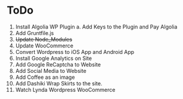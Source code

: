 # ToDo
1. Install Algolia WP Plugin
  a. Add Keys to the Plugin and Pay Algolia
2. Add Gruntfile.js
3. <del>Update Node_Modules</del>
4. Update WooCommerce
5. Convert Wordpress to iOS App and Android App
6. Install Google Analytics on Site
7. Add Google ReCaptcha to Website
8. Add Social Media to Website
9. Add Coffee as an image
10. Add Dashiki Wrap Skirts to the site.
11. Watch Lynda Wordpress WooCommerce
